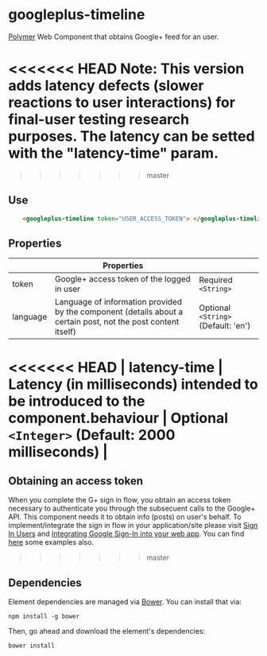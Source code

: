 # googleplus-timeline

[Polymer](https://www.polymer-project.org/1.0/) Web Component that obtains Google+ feed for an user.

<<<<<<< HEAD
**Note**: This version adds latency defects (slower reactions to user interactions) for final-user testing research purposes. The latency can be setted with the "latency-time" param.
=======
>>>>>>> master
## Use
```html
    <googleplus-timeline token="USER_ACCESS_TOKEN"> </googleplus-timeline>
```

## Properties

|                     | Properties                                                                                                                                   |                                   |
|---------------------|---------------------------------------------------------------------------------------------------------------------------------------------|-----------------------------------|
| token               | Google+ access token of the logged in user                                                                   | Required `<String>`               |
| language               | Language of information provided by the component (details about a certain post, not the post content itself)                                                                   | Optional `<String>`    (Default: 'en')           |
<<<<<<< HEAD
| latency-time               | Latency (in milliseconds) intended to be introduced to the component.behaviour                                                                   | Optional `<Integer>`    (Default: 2000 milliseconds)           |
=======

## Obtaining an access token
When you complete the G+ sign in flow, you obtain an access token necessary to authenticate you through the subsecuent calls to the Google+ API. This component needs it to obtain info (posts) on user's behalf.  To implement/integrate the sign in flow in your application/site please visit [Sign In Users](https://developers.google.com/+/web/signin/) and [Integrating Google Sign-In into your web app](https://developers.google.com/identity/sign-in/web/sign-in). You can find [here](https://developers.google.com/identity/) some examples also.
>>>>>>> master

## Dependencies

Element dependencies are managed via [Bower](http://bower.io/). You can
install that via:

    npm install -g bower

Then, go ahead and download the element's dependencies:

    bower install
